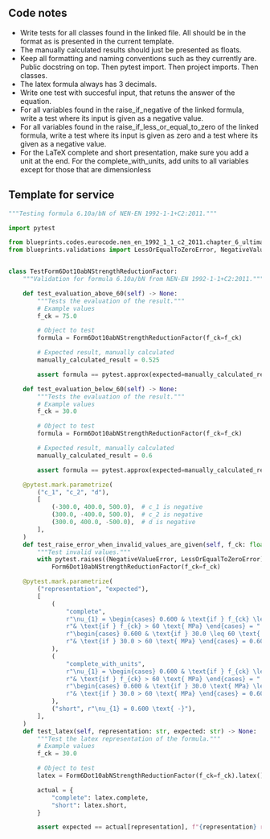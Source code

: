 ## Code notes

- Write tests for all classes found in the linked file. All should be in the format as is presented in the current template. 
- The manually calculated results should just be presented as floats. 
- Keep all formatting and naming conventions such as they currently are. Public docstring on top. Then pytest import. Then project imports. Then classes.
- The latex formula always has 3 decimals. 
- Write one test with succesful input, that retuns the answer of the equation. 
- For all variables found in the raise_if_negative of the linked formula, write a test where its input is given as a negative value.
- For all variables found in the raise_if_less_or_equal_to_zero of the linked formula, write a test where its input is given as zero and a test where its given as a negative value.
- For the LaTeX complete and short presentation, make sure you add a unit at the end. For the complete_with_units, add units to all variables except for those that are dimensionless

## Template for service

```python
"""Testing formula 6.10a/bN of NEN-EN 1992-1-1+C2:2011."""

import pytest

from blueprints.codes.eurocode.nen_en_1992_1_1_c2_2011.chapter_6_ultimate_limit_state.formula_6_10abn import Form6Dot10abNStrengthReductionFactor
from blueprints.validations import LessOrEqualToZeroError, NegativeValueError


class TestForm6Dot10abNStrengthReductionFactor:
    """Validation for formula 6.10a/bN from NEN-EN 1992-1-1+C2:2011."""

    def test_evaluation_above_60(self) -> None:
        """Tests the evaluation of the result."""
        # Example values
        f_ck = 75.0

        # Object to test
        formula = Form6Dot10abNStrengthReductionFactor(f_ck=f_ck)

        # Expected result, manually calculated
        manually_calculated_result = 0.525

        assert formula == pytest.approx(expected=manually_calculated_result, rel=1e-4)

    def test_evaluation_below_60(self) -> None:
        """Tests the evaluation of the result."""
        # Example values
        f_ck = 30.0

        # Object to test
        formula = Form6Dot10abNStrengthReductionFactor(f_ck=f_ck)

        # Expected result, manually calculated
        manually_calculated_result = 0.6

        assert formula == pytest.approx(expected=manually_calculated_result, rel=1e-4)

    @pytest.mark.parametrize(
        ("c_1", "c_2", "d"),
        [
            (-300.0, 400.0, 500.0),  # c_1 is negative
            (300.0, -400.0, 500.0),  # c_2 is negative
            (300.0, 400.0, -500.0),  # d is negative
        ],
    )
    def test_raise_error_when_invalid_values_are_given(self, f_ck: float) -> None:
        """Test invalid values."""
        with pytest.raises((NegativeValueError, LessOrEqualToZeroError)):
            Form6Dot10abNStrengthReductionFactor(f_ck=f_ck)

    @pytest.mark.parametrize(
        ("representation", "expected"),
        [
            (
                "complete",
                r"\nu_{1} = \begin{cases} 0.600 & \text{if } f_{ck} \leq 60 \text{ MPa} \\ \max\left(0.9 - \frac{f_{ck}}{200}, 0.5\right) "
                r"& \text{if } f_{ck} > 60 \text{ MPa} \end{cases} = "
                r"\begin{cases} 0.600 & \text{if } 30.0 \leq 60 \text{ MPa} \\ \max\left(0.9 - \frac{30.0}{200}, 0.5\right) "
                r"& \text{if } 30.0 > 60 \text{ MPa} \end{cases} = 0.600 \text{ -}",
            ),
            (
                "complete_with_units",
                r"\nu_{1} = \begin{cases} 0.600 & \text{if } f_{ck} \leq 60 \text{ MPa} \\ \max\left(0.9 - \frac{f_{ck}}{200}, 0.5\right) "
                r"& \text{if } f_{ck} > 60 \text{ MPa} \end{cases} = "
                r"\begin{cases} 0.600 & \text{if } 30.0 \text{ MPa} \leq 60 \text{ MPa} \\ \max\left(0.9 - \frac{30.0 \text{ MPa}}{200}, 0.5\right) "
                r"& \text{if } 30.0 > 60 \text{ MPa} \end{cases} = 0.600 \text{ -}",
            ),
            ("short", r"\nu_{1} = 0.600 \text{ -}"),
        ],
    )
    def test_latex(self, representation: str, expected: str) -> None:
        """Test the latex representation of the formula."""
        # Example values
        f_ck = 30.0

        # Object to test
        latex = Form6Dot10abNStrengthReductionFactor(f_ck=f_ck).latex()

        actual = {
            "complete": latex.complete,
            "short": latex.short,
        }

        assert expected == actual[representation], f"{representation} representation failed."

```